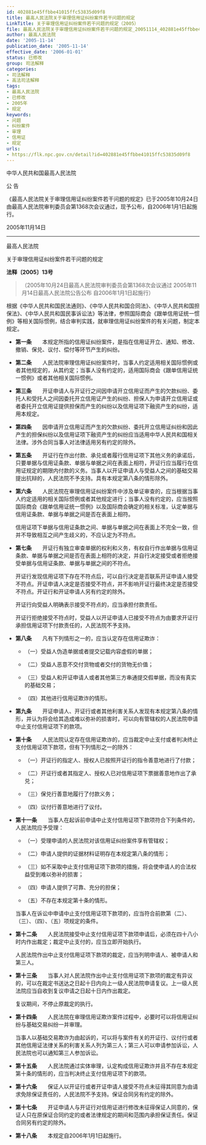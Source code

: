 ```yaml
---
id: 402881e45ffbbe41015ffc53835d09f8
title: 最高人民法院关于审理信用证纠纷案件若干问题的规定
LinkTitle: 关于审理信用证纠纷案件若干问题的规定（2005）
file: 最高人民法院关于审理信用证纠纷案件若干问题的规定_20051114_402881e45ffbbe41015ffc53835d09f8.docx
author: 最高人民法院
date: '2005-11-14'
publication_date: '2005-11-14'
effective_date: '2006-01-01'
status: 已修改
group: 司法解释
categories:
- 司法解释
- 高法司法解释
tags:
- 最高人民法院
- 已修改
- 2005年
- 规定
keywords:
- 问题
- 纠纷案件
- 审理
- 信用证
- 规定
urls:
- https://flk.npc.gov.cn/detail?id=402881e45ffbbe41015ffc53835d09f8
---
```


中华人民共和国最高人民法院

公 告

《最高人民法院关于审理信用证纠纷案件若干问题的规定》已于2005年10月24日由最高人民法院审判委员会第1368次会议通过，现予公布，自2006年1月1日起施行。

2005年11月14日

---

最高人民法院

关于审理信用证纠纷案件若干问题的规定

**法释〔2005〕13号**

> （2005年10月24日最高人民法院审判委员会第1368次会议通过 2005年11月14日最高人民法院公告公布 自2006年1月1日起施行）

根据《中华人民共和国民法通则》、《中华人民共和国合同法》、《中华人民共和国担保法》、《中华人民共和国民事诉讼法》等法律，参照国际商会《跟单信用证统一惯例》等相关国际惯例，结合审判实践，就审理信用证纠纷案件的有关问题，制定本规定。

- **第一条**　　本规定所指的信用证纠纷案件，是指在信用证开立、通知、修改、撤销、保兑、议付、偿付等环节产生的纠纷。

- **第二条**　　人民法院审理信用证纠纷案件时，当事人约定适用相关国际惯例或者其他规定的，从其约定；当事人没有约定的，适用国际商会《跟单信用证统一惯例》或者其他相关国际惯例。

- **第三条**　　开证申请人与开证行之间因申请开立信用证而产生的欠款纠纷、委托人和受托人之间因委托开立信用证产生的纠纷、担保人为申请开立信用证或者委托开立信用证提供担保而产生的纠纷以及信用证项下融资产生的纠纷，适用本规定。

- **第四条**　　因申请开立信用证而产生的欠款纠纷、委托开立信用证纠纷和因此产生的担保纠纷以及信用证项下融资产生的纠纷应当适用中华人民共和国相关法律。涉外合同当事人对法律适用另有约定的除外。

- **第五条**　　开证行在作出付款、承兑或者履行信用证项下其他义务的承诺后，只要单据与信用证条款、单据与单据之间在表面上相符，开证行应当履行在信用证规定的期限内付款的义务。当事人以开证申请人与受益人之间的基础交易提出抗辩的，人民法院不予支持。具有本规定第八条的情形除外。

- **第六条**　　人民法院在审理信用证纠纷案件中涉及单证审查的，应当根据当事人约定适用的相关国际惯例或者其他规定进行；当事人没有约定的，应当按照国际商会《跟单信用证统一惯例》以及国际商会确定的相关标准，认定单据与信用证条款、单据与单据之间是否在表面上相符。

  信用证项下单据与信用证条款之间、单据与单据之间在表面上不完全一致，但并不导致相互之间产生歧义的，不应认定为不符点。

- **第七条**　　开证行有独立审查单据的权利和义务，有权自行作出单据与信用证条款、单据与单据之间是否在表面上相符的决定，并自行决定接受或者拒绝接受单据与信用证条款、单据与单据之间的不符点。

  开证行发现信用证项下存在不符点后，可以自行决定是否联系开证申请人接受不符点。开证申请人决定是否接受不符点，并不影响开证行最终决定是否接受不符点。开证行和开证申请人另有约定的除外。

  开证行向受益人明确表示接受不符点的，应当承担付款责任。

  开证行拒绝接受不符点时，受益人以开证申请人已接受不符点为由要求开证行承担信用证项下付款责任的，人民法院不予支持。

- **第八条**　　凡有下列情形之一的，应当认定存在信用证欺诈：

  - （一）受益人伪造单据或者提交记载内容虚假的单据；

  - （二）受益人恶意不交付货物或者交付的货物无价值；

  - （三）受益人和开证申请人或者其他第三方串通提交假单据，而没有真实的基础交易；

  - （四）其他进行信用证欺诈的情形。

- **第九条**　　开证申请人、开证行或者其他利害关系人发现有本规定第八条的情形，并认为将会给其造成难以弥补的损害时，可以向有管辖权的人民法院申请中止支付信用证项下的款项。

- **第十条**　　人民法院认定存在信用证欺诈的，应当裁定中止支付或者判决终止支付信用证项下款项，但有下列情形之一的除外：

  - （一）开证行的指定人、授权人已按照开证行的指令善意地进行了付款；

  - （二）开证行或者其指定人、授权人已对信用证项下票据善意地作出了承兑；

  - （三）保兑行善意地履行了付款义务；

  - （四）议付行善意地进行了议付。

- **第十一条**　　当事人在起诉前申请中止支付信用证项下款项符合下列条件的，人民法院应予受理：

  - （一）受理申请的人民法院对该信用证纠纷案件享有管辖权；

  - （二）申请人提供的证据材料证明存在本规定第八条的情形；

  - （三）如不采取中止支付信用证项下款项的措施，将会使申请人的合法权益受到难以弥补的损害；

  - （四）申请人提供了可靠、充分的担保；

  - （五）不存在本规定第十条的情形。

  当事人在诉讼中申请中止支付信用证项下款项的，应当符合前款第（二）、（三）、（四）、（五）项规定的条件。

- **第十二条**　　人民法院接受中止支付信用证项下款项申请后，必须在四十八小时内作出裁定；裁定中止支付的，应当立即开始执行。

  人民法院作出中止支付信用证项下款项的裁定，应当列明申请人、被申请人和第三人。

- **第十三条**　　当事人对人民法院作出中止支付信用证项下款项的裁定有异议的，可以在裁定书送达之日起十日内向上一级人民法院申请复议。上一级人民法院应当自收到复议申请之日起十日内作出裁定。

  复议期间，不停止原裁定的执行。

- **第十四条**　　人民法院在审理信用证欺诈案件过程中，必要时可以将信用证纠纷与基础交易纠纷一并审理。

  当事人以基础交易欺诈为由起诉的，可以将与案件有关的开证行、议付行或者其他信用证法律关系的利害关系人列为第三人；第三人可以申请参加诉讼，人民法院也可以通知第三人参加诉讼。

- **第十五条**　　人民法院通过实体审理，认定构成信用证欺诈并且不存在本规定第十条的情形的，应当判决终止支付信用证项下的款项。

- **第十六条**　　保证人以开证行或者开证申请人接受不符点未征得其同意为由请求免除保证责任的，人民法院不予支持。保证合同另有约定的除外。

- **第十七条**　　开证申请人与开证行对信用证进行修改未征得保证人同意的，保证人只在原保证合同约定的或者法律规定的期间和范围内承担保证责任。保证合同另有约定的除外。

- **第十八条**　　本规定自2006年1月1日起施行。
